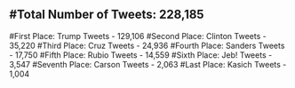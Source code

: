 #Total Number of Tweets: 228,185 
---
#First Place: Trump Tweets - 129,106
#Second Place: Clinton Tweets - 35,220
#Third Place: Cruz Tweets - 24,936
#Fourth Place: Sanders Tweets - 17,750
#Fifth Place: Rubio Tweets - 14,559
#Sixth Place: Jeb! Tweets - 3,547
#Seventh Place: Carson Tweets - 2,063
#Last Place: Kasich Tweets - 1,004
